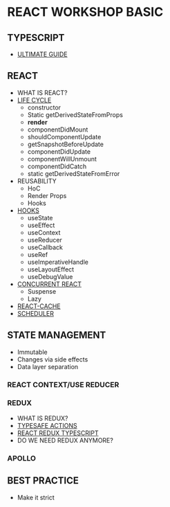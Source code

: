 # REACT WORKSHOP BASIC

## TYPESCRIPT

- [ULTIMATE GUIDE](https://basarat.gitbooks.io/typescript/content/docs/getting-started.html)

## REACT

- WHAT IS REACT?
- [LIFE CYCLE](https://reactjs.org/docs/react-component.html)
  - constructor
  - Static getDerivedStateFromProps
  - __render__
  - componentDidMount
  - shouldComponentUpdate
  - getSnapshotBeforeUpdate
  - componentDidUpdate
  - componentWillUnmount
  - componentDidCatch
  - static getDerivedStateFromError
- REUSABILITY
  - HoC
  - Render Props
  - Hooks
- [HOOKS](https://reactjs.org/docs/hooks-reference.html)
  - useState
  - useEffect
  - useContext
  - useReducer
  - useCallback
  - useRef
  - useImperativeHandle
  - useLayoutEffect
  - useDebugValue
- [CONCURRENT REACT](https://www.youtube.com/watch?v=ByBPyMBTzM0)
  - Suspense
  - Lazy
- [REACT-CACHE](https://github.com/facebook/react/tree/master/packages/react-cache)
- [SCHEDULER](https://github.com/facebook/react/tree/master/packages/scheduler)

## STATE MANAGEMENT

- Immutable
- Changes via side effects
- Data layer separation

### REACT CONTEXT/USE REDUCER

### REDUX

- WHAT IS REDUX?
- [TYPESAFE ACTIONS](https://github.com/piotrwitek/typesafe-actions)
- [REACT REDUX TYPESCRIPT](https://github.com/piotrwitek/react-redux-typescript-guide)
- DO WE NEED REDUX ANYMORE?

### APOLLO

## BEST PRACTICE

- Make it strict
